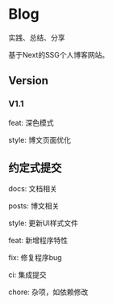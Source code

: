 <!--
 * @Author: Zhuxb ZhuxbClouds@gmail.com
 * @Date: 2022-12-09 19:57:52
 * @LastEditors: Zhuxb ZhuxbClouds@gmail.com
 * @LastEditTime: 2023-03-15 22:36:37
 * @FilePath: \next-zhuxb-blog\README.md
 * @Description: 这是默认设置,请设置`customMade`, 打开koroFileHeader查看配置 进行设置: https://github.com/OBKoro1/koro1FileHeader/wiki/%E9%85%8D%E7%BD%AE
-->
# Blog


实践、总结、分享

基于Next的SSG个人博客网站。



## Version

### V1.1

feat: 深色模式

style: 博文页面优化



## 约定式提交

docs: 文档相关

posts: 博文相关

style: 更新UI样式文件

feat: 新增程序特性

fix: 修复程序bug

ci: 集成提交

chore: 杂项，如依赖修改
